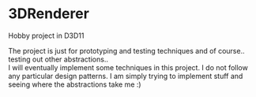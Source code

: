 # 3DRenderer
Hobby project in D3D11  

The project is just for prototyping and testing techniques and of course.. testing out other abstractions..  
I will eventually implement some techniques in this project.
I do not follow any particular design patterns. I am simply trying to implement stuff and seeing where the abstractions take me :)
